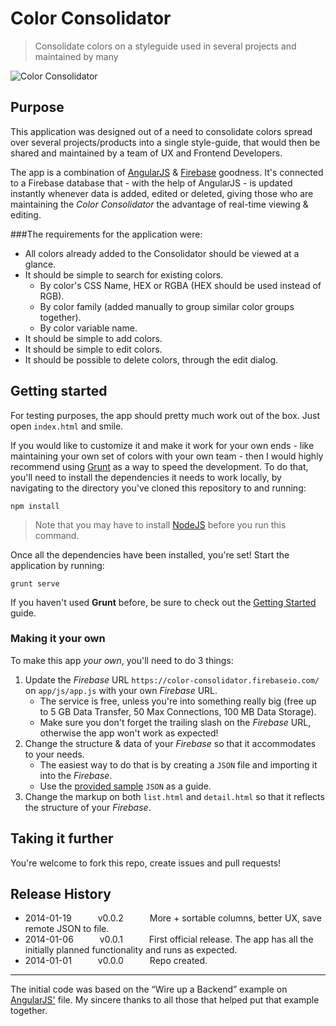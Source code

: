 # Color Consolidator

> Consolidate colors on a styleguide used in several projects and maintained by many

![Color Consolidator](https://raw2.github.com/dreamyguy/color-consolidator/master/docs/color-consolidator.png "Color Consolidator as on release v.0.0.2")

## Purpose

This application was designed out of a need to consolidate colors spread over several projects/products into a single style-guide, that would then be shared and maintained by a team of UX and Frontend Developers.

The app is a combination of [AngularJS][1] & [Firebase][2] goodness. It's connected to a Firebase database that - with the help of AngularJS - is updated instantly whenever data is added, edited or deleted, giving those who are maintaining the *Color Consolidator* the advantage of real-time viewing & editing.

###The requirements for the application were:

* All colors already added to the Consolidator should be viewed at a glance.
* It should be simple to search for existing colors.
    * By color's CSS Name, HEX or RGBA (HEX should be used instead of RGB).
    * By color family (added manually to group similar color groups together).
    * By color variable name.
* It should be simple to add colors.
* It should be simple to edit colors.
* It should be possible to delete colors, through the edit dialog.

## Getting started

For testing purposes, the app should pretty much work out of the box. Just open `index.html` and smile.

If you would like to customize it and make it work for your own ends - like maintaining your own set of colors with your own team - then I would highly recommend using [Grunt][3] as a way to speed the development. To do that, you'll need to install the dependencies it needs to work locally, by navigating to the directory you've cloned this repository to and running:

```shell
npm install
```

> Note that you may have to install [NodeJS][4] before you run this command.

Once all the dependencies have been installed, you're set! Start the application by running:

```shell
grunt serve
```

If you haven't used **Grunt** before, be sure to check out the [Getting Started](http://gruntjs.com/getting-started) guide.

### Making it your own

To make this app _your own_, you'll need to do 3 things:

1. Update the *Firebase* URL `https://color-consolidator.firebaseio.com/` on `app/js/app.js` with your own *Firebase* URL.
    * The service is free, unless you're into something really big (free up to 5 GB Data Transfer, 50 Max Connections, 100 MB Data Storage).
    * Make sure you don't forget the trailing slash on the *Firebase* URL, otherwise the app won't work as expected!
2. Change the structure & data of your *Firebase* so that it accommodates to your needs.
    * The easiest way to do that is by creating a `JSON` file and importing it into the *Firebase*.
    * Use the [provided sample](https://github.com/dreamyguy/color-consolidator/blob/master/sample/colors.json) `JSON` as a guide.
3. Change the markup on both `list.html` and `detail.html` so that it reflects the structure of your *Firebase*.

## Taking it further

You're welcome to fork this repo, create issues and pull requests!

## Release History

 * 2014-01-19   v0.0.2   More + sortable columns, better UX, save remote JSON to file.
 * 2014-01-06   v0.0.1   First official release. The app has all the initially planned functionality and runs as expected.
 * 2014-01-01   v0.0.0   Repo created.

---

The initial code was based on the “Wire up a Backend” example on [AngularJS'][1] file. My sincere thanks to all those that helped put that example together.

  [1]: http://angularjs.org/
  [2]: https://www.firebase.com/
  [3]: http://gruntjs.com/
  [4]: http://nodejs.org/
